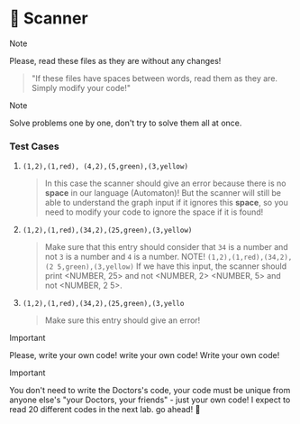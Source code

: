 # :mag_right: Scanner

> [!NOTE]
> Please, read these files as they are without any changes!

  > "If these files have spaces between words, read them as they are. Simply modify your code!"

> [!NOTE]
> Solve problems one by one, don't try to solve them all at once.
### Test Cases
  1. `(1,2),(1,red), (4,2),(5,green),(3,yellow)`
       > In this case the scanner should give an error because there is no **space** in our language (Automaton)!
       > But the scanner will still be able to understand the graph input if it ignores this **space**, so you need to modify your code to ignore the space if it is found!
       
  2. `(1,2),(1,red),(34,2),(25,green),(3,yellow)`
       > Make sure that this entry should consider that `34` is a number and not `3` is a number and `4` is a number.
       > NOTE!
       > `(1,2),(1,red),(34,2),(2 5,green),(3,yellow)` If we have this input, the scanner should print <NUMBER, 25> and not <NUMBER, 2> <NUMBER, 5> and not <NUMBER, 2 5>.
       
        
  3. `(1,2),(1,red),(34,2),(25,green),(3,yello`
        > Make sure this entry should give an error!  

> [!IMPORTANT]
> Please, write your own code!
> write your own code!
> Write your own code!

> [!IMPORTANT]
> You don't need to write the Doctors's code, your code must be unique from anyone else's "your Doctors, your friends" - just your own code!
> I expect to read 20 different codes in the next lab. go ahead! :muscle:
